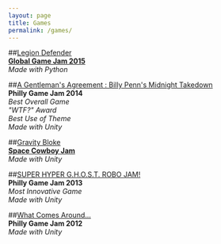 ```yaml
---
layout: page
title: Games
permalink: /games/
---
```


##[Legion Defender](http://globalgamejam.org/2015/games/legion-defender)  
**[Global Game Jam 2015](http://globalgamejam.org/)**  
*Made with Python*

##[A Gentleman's Agreement : Billy Penn's Midnight Takedown](http://mfindlater.itch.io/gentlemens-agreement)  
**Philly Game Jam 2014**  
*Best Overall Game*  
*"WTF?" Award*  
*Best Use of Theme*  
*Made with Unity*

##[Gravity Bloke](http://mfindlater.itch.io/gravity-bloke)  
**[Space Cowboy Jam](http://itch.io/jam/space-cowboy-jam)**  
*Made with Unity*

##[SUPER HYPER G.H.O.S.T. ROBO JAM!](https://github.com/mfindlater/PGJ2013)  
**Philly Game Jam 2013**  
*Most Innovative Game*   
*Made with Unity*

##[What Comes Around...](https://github.com/mfindlater/PGJ2012)  
**Philly Game Jam 2012**  
*Made with Unity*
